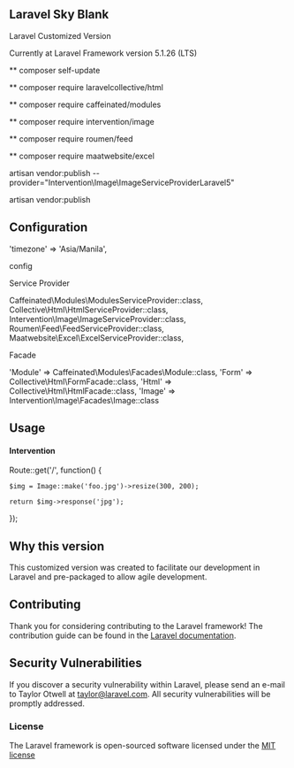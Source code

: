 ## Laravel Sky Blank

Laravel Customized Version

Currently at Laravel Framework version 5.1.26 (LTS)


** composer self-update

** composer require laravelcollective/html

** composer require caffeinated/modules

** composer require intervention/image

** composer require roumen/feed

** composer require maatwebsite/excel

artisan vendor:publish --provider="Intervention\Image\ImageServiceProviderLaravel5"


artisan vendor:publish


## Configuration

'timezone' => 'Asia/Manila',

config

Service Provider

Caffeinated\Modules\ModulesServiceProvider::class,
Collective\Html\HtmlServiceProvider::class,
Intervention\Image\ImageServiceProvider::class,
Roumen\Feed\FeedServiceProvider::class,
Maatwebsite\Excel\ExcelServiceProvider::class,


Facade

'Module' => Caffeinated\Modules\Facades\Module::class,
'Form' => Collective\Html\FormFacade::class,
'Html' => Collective\Html\HtmlFacade::class,
'Image' => Intervention\Image\Facades\Image::class

## Usage

#### Intervention

Route::get('/', function()
{

    $img = Image::make('foo.jpg')->resize(300, 200);

    return $img->response('jpg');

});



## Why this version

This customized version was created to facilitate our development in Laravel and pre-packaged to allow agile development.



## Contributing

Thank you for considering contributing to the Laravel framework! The contribution guide can be found in the [Laravel documentation](http://laravel.com/docs/contributions).

## Security Vulnerabilities

If you discover a security vulnerability within Laravel, please send an e-mail to Taylor Otwell at taylor@laravel.com. All security vulnerabilities will be promptly addressed.

### License

The Laravel framework is open-sourced software licensed under the [MIT license](http://opensource.org/licenses/MIT)
